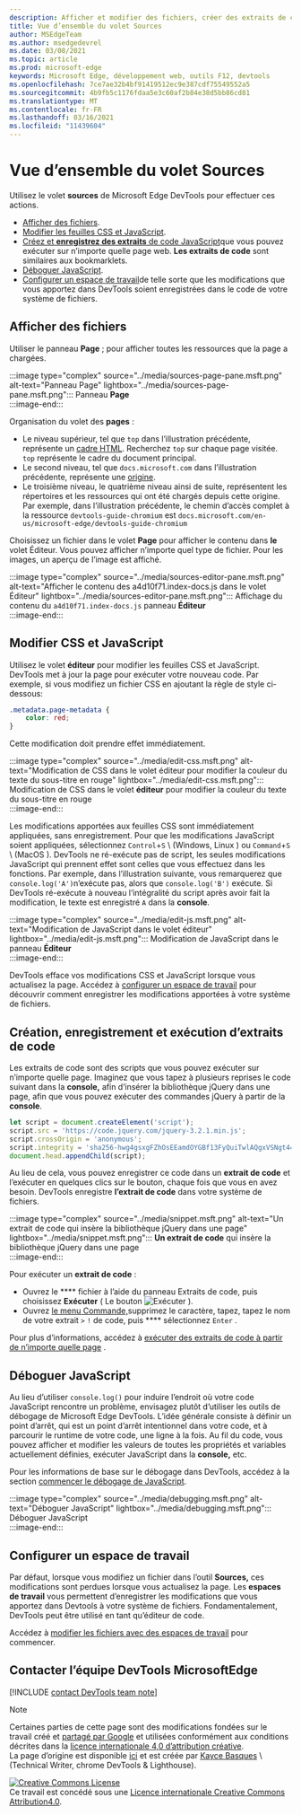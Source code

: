 ```yaml
---
description: Afficher et modifier des fichiers, créer des extraits de code, déboguer JavaScript et configurer des espaces de travail dans le panneau Sources de Microsoft Edge DevTools.
title: Vue d’ensemble du volet Sources
author: MSEdgeTeam
ms.author: msedgedevrel
ms.date: 03/08/2021
ms.topic: article
ms.prod: microsoft-edge
keywords: Microsoft Edge, développement web, outils F12, devtools
ms.openlocfilehash: 7ce7ae32b4bf91419512ec9e387cdf75549552a5
ms.sourcegitcommit: 4b9fb5c1176fdaa5e3c60af2b84e38d5bb86cd81
ms.translationtype: MT
ms.contentlocale: fr-FR
ms.lasthandoff: 03/16/2021
ms.locfileid: "11439604"
---
```

<!-- Copyright Kayce Basques 

   Licensed under the Apache License, Version 2.0 (the "License");
   you may not use this file except in compliance with the License.
   You may obtain a copy of the License at

       https://www.apache.org/licenses/LICENSE-2.0

   Unless required by applicable law or agreed to in writing, software
   distributed under the License is distributed on an "AS IS" BASIS,
   WITHOUT WARRANTIES OR CONDITIONS OF ANY KIND, either express or implied.
   See the License for the specific language governing permissions and
   limitations under the License.  -->

# <a name="sources-panel-overview"></a>Vue d’ensemble du volet Sources  

Utilisez le volet **sources** de Microsoft Edge DevTools pour effectuer ces actions.  

*   [Afficher des fichiers](#display-files).  
*   [Modifier les feuilles CSS et JavaScript](#edit-css-and-javascript).  
*   [Créez et **enregistrez des extraits** de code JavaScript](#create-save-and-run-snippets)que vous pouvez exécuter sur n’importe quelle page web.  **Les extraits de code** sont similaires aux bookmarklets.  
*   [Déboguer JavaScript](#debug-javascript).  
*   [Configurer un espace de travail](#set-up-a-workspace)de telle sorte que les modifications que vous apportez dans DevTools soient enregistrées dans le code de votre système de fichiers.  
    
## <a name="display-files"></a>Afficher des fichiers  

Utiliser le panneau **Page** ; pour afficher toutes les ressources que la page a chargées.

:::image type="complex" source="../media/sources-page-pane.msft.png" alt-text="Panneau Page" lightbox="../media/sources-page-pane.msft.png":::
   Panneau **Page**  
:::image-end:::  

Organisation du volet des **pages** :  
*   Le niveau supérieur, tel que `top` dans l’illustration précédente, représente un [cadre HTML][W3CHtml4Frames].  Recherchez `top` sur chaque page visitée.  `top` représente le cadre du document principal.  
*   Le second niveau, tel que `docs.microsoft.com` dans l’illustration précédente, représente une [origine][HtmlstandardOrigin].  
*   Le troisième niveau, le quatrième niveau ainsi de suite, représentent les répertoires et les ressources qui ont été chargés depuis cette origine.  Par exemple, dans l’illustration précédente, le chemin d’accès complet à la ressource `devtools-guide-chromium` est `docs.microsoft.com/en-us/microsoft-edge/devtools-guide-chromium`  
    
Choisissez un fichier dans le volet **Page** pour afficher le contenu dans **le** volet Éditeur.  Vous pouvez afficher n’importe quel type de fichier.  Pour les images, un aperçu de l’image est affiché.  

:::image type="complex" source="../media/sources-editor-pane.msft.png" alt-text="Afficher le contenu des a4d10f71.index-docs.js dans le volet Éditeur" lightbox="../media/sources-editor-pane.msft.png":::
   Affichage du contenu du `a4d10f71.index-docs.js` panneau **Éditeur**  
:::image-end:::  

## <a name="edit-css-and-javascript"></a>Modifier CSS et JavaScript  

Utilisez le volet **éditeur** pour modifier les feuilles CSS et JavaScript.  DevTools met à jour la page pour exécuter votre nouveau code.  Par exemple, si vous modifiez un fichier CSS en ajoutant la règle de style ci-dessous:

```css
.metadata.page-metadata {
    color: red;
}
```

Cette modification doit prendre effet immédiatement.

:::image type="complex" source="../media/edit-css.msft.png" alt-text="Modification de CSS dans le volet éditeur pour modifier la couleur du texte du sous-titre en rouge" lightbox="../media/edit-css.msft.png":::
   Modification de CSS dans le volet **éditeur** pour modifier la couleur du texte du sous-titre en rouge  
:::image-end:::  

Les modifications apportées aux feuilles CSS sont immédiatement appliquées, sans enregistrement.  Pour que les modifications JavaScript soient appliquées, sélectionnez `Control`+`S` \ (Windows, Linux \) ou `Command`+`S` \ (MacOS \).  DevTools ne ré-exécute pas de script, les seules modifications JavaScript qui prennent effet sont celles que vous effectuez dans les fonctions.  Par exemple, dans l’illustration suivante, vous remarquerez que `console.log('A')`n’exécute pas, alors que `console.log('B')` exécute.  Si DevTools ré-exécute à nouveau l’intégralité du script après avoir fait la modification, le texte est enregistré `A` dans la **console**.  

:::image type="complex" source="../media/edit-js.msft.png" alt-text="Modification de JavaScript dans le volet éditeur" lightbox="../media/edit-js.msft.png":::
   Modification de JavaScript dans le panneau **Éditeur**  
:::image-end:::  

DevTools efface vos modifications CSS et JavaScript lorsque vous actualisez la page.  Accédez à [configurer un espace de travail](#set-up-a-workspace) pour découvrir comment enregistrer les modifications apportées à votre système de fichiers.  

## <a name="create-save-and-run-snippets"></a>Création, enregistrement et exécution d’extraits de code  

Les extraits de code sont des scripts que vous pouvez exécuter sur n’importe quelle page.  Imaginez que vous tapez à plusieurs reprises le code suivant dans la **console,** afin d’insérer la bibliothèque jQuery dans une page, afin que vous pouvez exécuter des commandes jQuery à partir de la **console**.  

```javascript
let script = document.createElement('script');
script.src = 'https://code.jquery.com/jquery-3.2.1.min.js';
script.crossOrigin = 'anonymous';
script.integrity = 'sha256-hwg4gsxgFZhOsEEamdOYGBf13FyQuiTwlAQgxVSNgt4=';
document.head.appendChild(script);
```  

Au lieu de cela, vous pouvez enregistrer ce code dans un **extrait de code** et l’exécuter en quelques clics sur le bouton, chaque fois que vous en avez besoin.  DevTools enregistre **l’extrait de code** dans votre système de fichiers.  

:::image type="complex" source="../media/snippet.msft.png" alt-text="Un extrait de code qui insère la bibliothèque jQuery dans une page" lightbox="../media/snippet.msft.png":::
   **Un extrait de code** qui insère la bibliothèque jQuery dans une page  
:::image-end:::  

Pour exécuter un **extrait de code** :

*   Ouvrez le **** fichier à l’aide du panneau Extraits de code, puis choisissez **Exécuter** \( Le bouton ![ Exécuter ](../media/run-snippet-icon.msft.png) \).  
*   Ouvrez [le menu Commande,][DevtoolsGuideChromiumCommandMenuIndex]supprimez le caractère, tapez, tapez le nom de votre extrait `>` `!` de code, puis **** sélectionnez `Enter` .  
    
Pour plus d’informations, accédez à [exécuter des extraits de code à partir de n’importe quelle page][DevtoolsGuideChromiumJavascriptSnippets] .

## <a name="debug-javascript"></a>Déboguer JavaScript  

Au lieu d’utiliser `console.log()` pour induire l’endroit où votre code JavaScript rencontre un problème, envisagez plutôt d’utiliser les outils de débogage de Microsoft Edge DevTools.  L’idée générale consiste à définir un point d’arrêt, qui est un point d’arrêt intentionnel dans votre code, et à parcourir le runtime de votre code, une ligne à la fois.  Au fil du code, vous pouvez afficher et modifier les valeurs de toutes les propriétés et variables actuellement définies, exécuter JavaScript dans la **console,** etc.

Pour les informations de base sur le débogage dans DevTools, accédez à la section [commencer le débogage de JavaScript][DevtoolsGuideChromiumJavascriptIndex].

:::image type="complex" source="../media/debugging.msft.png" alt-text="Déboguer JavaScript" lightbox="../media/debugging.msft.png":::
   Déboguer JavaScript  
:::image-end:::  

## <a name="set-up-a-workspace"></a>Configurer un espace de travail  

Par défaut, lorsque vous modifiez un fichier dans l’outil **Sources,** ces modifications sont perdues lorsque vous actualisez la page.  Les **espaces de travail** vous permettent d’enregistrer les modifications que vous apportez dans Devtools à votre système de fichiers.  Fondamentalement, DevTools peut être utilisé en tant qu’éditeur de code.

Accédez à [modifier les fichiers avec des espaces de travail][DevtoolsGuideChromiumWorkspacesIndex] pour commencer.

## <a name="getting-in-touch-with-the-microsoft-edge-devtools-team"></a>Contacter l’équipe DevTools MicrosoftEdge  

[!INCLUDE [contact DevTools team note](../includes/contact-devtools-team-note.md)]  

<!-- links -->  

[DevtoolsGuideChromiumCommandMenuIndex]: ../command-menu/index.md "Exécuter des commandes avec le menu de commande Microsoft Edge DevTools | Documents Microsoft"  
[DevtoolsGuideChromiumJavascriptIndex]: ../javascript/index.md "Commencer à déboguer JavaScript dans Microsoft Edge DevTools | Documents Microsoft"  
[DevtoolsGuideChromiumJavascriptSnippets]: ../javascript/snippets.md "Exécuter des extraits de code JavaScript sur n’importe quelle page avec Microsoft Edge DevTools | Documents Microsoft"  
[DevtoolsGuideChromiumWorkspacesIndex]: ../workspaces/index.md "Modifier des fichiers à l'| Documents Microsoft"  

[HtmlstandardOrigin]: https://html.spec.whatwg.org/multipage/origin.html#origin "Origine | HTML Standard"  

[W3CHtml4Frames]: https://w3.org/TR/html401/present/frames.html "Images | W3C"  

> [!NOTE]
> Certaines parties de cette page sont des modifications fondées sur le travail créé et [partagé par Google][GoogleSitePolicies] et utilisées conformément aux conditions décrites dans la [licence internationale 4,0 d’attribution créative][CCA4IL].  
> La page d’origine est disponible [ici](https://developers.google.com/web/tools/chrome-devtools/sources) et est créée par [Kayce Basques][KayceBasques] \ (Technical Writer, chrome DevTools \& Lighthouse\).  

[![Creative Commons License][CCby4Image]][CCA4IL]  
Ce travail est concédé sous une [Licence internationale Creative Commons Attribution4.0][CCA4IL].  

[CCA4IL]: https://creativecommons.org/licenses/by/4.0  
[CCby4Image]: https://i.creativecommons.org/l/by/4.0/88x31.png  
[GoogleSitePolicies]: https://developers.google.com/terms/site-policies  
[KayceBasques]: https://developers.google.com/web/resources/contributors/kaycebasques  
